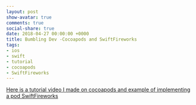 ```yaml
---
layout: post
show-avatar: true
comments: true
social-share: true
date: 2018-04-27 00:00:00 +0000
title: Bumbling Dev -Cocoapods and SwiftFireworks
tags:
- ios
- swift
- tutorial
- cocoapods
- SwiftFireworks
---
```

[Here is a tutorial video I made on cocoapods and example of implementing a pod SwiftFireworks](https://youtu.be/gxMj7TzOqfU)
